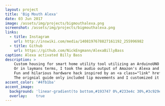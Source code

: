 ```yaml
---
layout: project
title: 'Big Mouth Alexa'
date: 03 Jun 2017
image: /assets/img/projects/bigmouthalexa.png
screenshot: /assets/img/projects/bigmouthalexa.png
links:
  - title: Instagram
    url: http://inswiki.com/media/1408197678827161192_255996982
  - title: Github
    url: https://github.com/NickEngmann/AlexaBillyBass
caption: Alexa activated Billy Bass
description: >
    Custom housing for smart home utility tool utilizing an ArduinoUNO and Audio to DC Converter.<br> 
    Or in laymans terms, I took the audio output of Amazon's Alexa and funneled it through a Arduino to convert the audio into DC motor movements.<br> 
    Fun and hilarious hardware hack inspired by an <a class="link" href="http://www.instructables.com/id/Animate-a-Billy-Bass-Mouth-With-Any-Audio-Source/?ALLSTEPS" target="_blank">instructable's guide </a>.<br>
    The orignial guide only included lip movements and I customized it to add in head and tail movements of the Billy Bass Fish.
accent_color: '#4fb1ba'
accent_image:
  background: 'linear-gradient(to bottom,#193747 0%,#233e4c 30%,#3c929e 50%,#d5d5d4 70%,#cdccc8 100%)'
  overlay:    true
---
```

